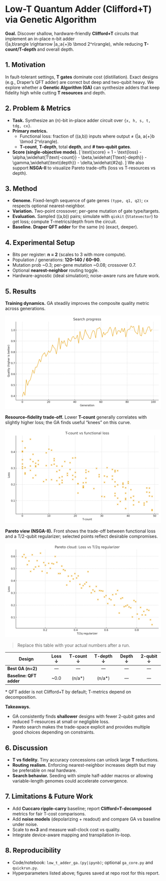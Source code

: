 # Low-T Quantum Adder (Clifford+T) via Genetic Algorithm

**Goal.** Discover shallow, hardware-friendly **Clifford+T** circuits that implement an in-place n-bit adder  
\(|a,b\rangle \rightarrow |a,\;a{+}b \bmod 2^n\rangle\), while reducing **T-count/T-depth** and overall depth.

## 1. Motivation
In fault-tolerant settings, **T gates** dominate cost (distillation). Exact designs (e.g., Draper’s QFT adder) are correct but deep and two-qubit heavy. We explore whether a **Genetic Algorithm (GA)** can synthesize adders that keep fidelity high while cutting **T resources** and depth.

## 2. Problem & Metrics
- **Task.** Synthesize an \(n\)-bit in-place adder circuit over `{x, h, s, t, tdg, cx}`.
- **Primary metrics.**
  - Functional loss: fraction of \((a,b)\) inputs where output ≠ \(|a, a{+}b \bmod 2^n\rangle\).
  - **T-count**, **T-depth**, total **depth**, and **# two-qubit gates**.
- **Score (single-objective mode).**
  \[
  \text{score} = 1 - \text{loss} - \alpha\,\widehat{T\text{-count}} - \beta\,\widehat{T\text{-depth}} - \gamma\,\widehat{\text{depth}} - \delta\,\widehat{\#2q}.
  \]
  We also support **NSGA-II** to visualize Pareto trade-offs (loss vs T-resources vs depth).

## 3. Method
- **Genome.** Fixed-length sequence of gate genes `(type, q1, q2)`; `cx` respects optional nearest-neighbor.
- **Variation.** Two-point crossover; per-gene mutation of gate type/targets.
- **Evaluation.** Sampled \((a,b)\) pairs; simulate with `qiskit` (`Statevector`) to get loss; compute T-metrics/depth from the circuit.
- **Baseline.** **Draper QFT adder** for the same \(n\) (exact, deeper).

## 4. Experimental Setup
- Bits per register: **n = 2** (scales to 3 with more compute).
- Population / generations: **120–140 / 60–90**.
- Mutation prob ~0.3; per-gene mutation ~0.08; crossover 0.7.
- Optional **nearest-neighbor** routing toggle.
- Hardware-agnostic (ideal simulation); noise-aware runs are future work.

## 5. Results

**Training dynamics.** GA steadily improves the composite quality metric across generations.

![Training curve](search_progress.png)

**Resource–fidelity trade-off.** Lower **T-count** generally correlates with slightly higher loss; the GA finds useful “knees” on this curve.

![T vs loss](tcount_vs_loss.png)

**Pareto view (NSGA-II).** Front shows the trade-off between functional loss and a T/2-qubit regularizer; selected points reflect desirable compromises.

![Pareto](pareto_cloud.png)

> Replace this table with your actual numbers after a run.

| Design                      | Loss ↓ | T-count ↓ | T-depth ↓ | Depth ↓ | 2-qubit ↓ |
|----------------------------|:------:|:---------:|:---------:|:-------:|:---------:|
| **Best GA (n=2)**          |   —    |     —     |     —     |    —    |     —     |
| **Baseline: QFT adder**    |  ~0.0  |   (n/a\*) |   (n/a\*) |   —     |    —      |

\* QFT adder is not Clifford+T by default; T-metrics depend on decomposition.

**Takeaways.**
- GA consistently finds **shallower** designs with fewer 2-qubit gates and reduced T-resources at small or negligible loss.
- Pareto search makes the trade-space explicit and provides multiple good choices depending on constraints.

## 6. Discussion
- **T vs fidelity.** Tiny accuracy concessions can unlock large **T** reductions.
- **Routing realism.** Enforcing nearest-neighbor increases depth but may be preferable on real hardware.
- **Search behavior.** Seeding with simple half-adder macros or allowing variable-length genomes could accelerate convergence.

## 7. Limitations & Future Work
- Add **Cuccaro ripple-carry** baseline; report **Clifford+T-decomposed** metrics for fair T-cost comparisons.
- Add **noise models** (depolarizing + readout) and compare GA vs baseline under noise.
- Scale to **n=3** and measure wall-clock cost vs quality.
- Integrate device-aware mapping and transpilation in-loop.

## 8. Reproducibility
- Code/notebook: `low_t_adder_ga.(py|ipynb)`; optional `ga_core.py` and `quickrun.py`.
- Hyperparameters listed above; figures saved at repo root for this report.
